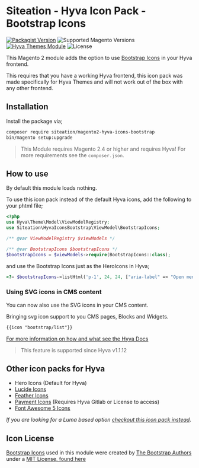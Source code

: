 # Siteation - Hyva Icon Pack - Bootstrap Icons

[![Packagist Version](https://img.shields.io/packagist/v/siteation/magento2-hyva-icons-bootstrap?style=for-the-badge)](https://packagist.org/packages/siteation/magento2-hyva-icons-bootstrap)
![Supported Magento Versions](https://img.shields.io/badge/magento-%202.4-brightgreen.svg?logo=magento&longCache=true&style=for-the-badge)
[![Hyva Themes Module](https://img.shields.io/badge/Hyva_Themes-Module-3df0af.svg?longCache=true&style=for-the-badge)](https://hyva.io/)
![License](https://img.shields.io/github/license/fylgja/fylgja?color=%23234&style=for-the-badge)

This Magento 2 module adds the option to use [Bootstrap Icons](https://icons.getbootstrap.com/) in your Hyva frontend.

This requires that you have a working Hyva frontend,
this icon pack was made specifically for Hyva Themes and will not work out of the box with any other frontend.

## Installation

Install the package via;

```bash
composer require siteation/magento2-hyva-icons-bootstrap
bin/magento setup:upgrade
```

> This Module requires Magento 2.4 or higher and requires Hyva!
> For more requirements see the `composer.json`.

## How to use

By default this module loads nothing.

To use this icon pack instead of the default Hyva icons, add the following to your phtml file;

```php
<?php
use Hyva\Theme\Model\ViewModelRegistry;
use Siteation\HyvaIconsBootstrap\ViewModel\BootstrapIcons;

/** @var ViewModelRegistry $viewModels */

/** @var BootstrapIcons $bootstrapIcons */
$bootstrapIcons = $viewModels->require(BootstrapIcons::class);
```

and use the Bootstrap Icons just as the HeroIcons in Hyva;

```php
<?= $bootstrapIcons->listHtml('p-1', 24, 24, ["aria-label" => "Open menu"]) ?>
```

### Using SVG icons in CMS content

You can now also use the SVG icons in your CMS content.

Bringing svg icon support to you CMS pages, Blocks and Widgets.

```txt
{{icon "bootstrap/list"}}
```

[For more information on how and what see the Hyva Docs](https://docs.hyva.io/hyva-themes/writing-code/working-with-view-models/svgicons.html#using-svg-icons-in-cms-content)

> This feature is supported since Hyva v1.1.12

## Other icon packs for Hyva

- Hero Icons (Default for Hyva)
- [Lucide Icons](https://github.com/Siteation/magento2-hyva-icons-lucide)
- [Feather Icons](https://github.com/Siteation/magento2-hyva-icons-feather)
- [Payment Icons](https://gitlab.hyva.io/hyva-themes/magento2-payment-icons) (Requires Hyva Gitlab or License to access)
- [Font Awesome 5 Icons](https://github.com/JaJuMa-GmbH/awesome-hyva)

_If you are looking for a Luma based option [checkout this icon pack instead](https://github.com/GrimLink/magento2-icon-packs)._

## Icon License

[Bootstrap Icons](https://github.com/twbs/icons) used in this module were created by [The Bootstrap Authors](https://github.com/twbs) under a [MIT License, found here](https://github.com/twbs/icons/blob/main/LICENSE.md)
